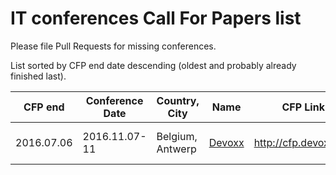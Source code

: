 # IT conferences Call For Papers list

Please file Pull Requests for missing conferences.

List sorted by CFP end date descending (oldest and probably already finished last).

| CFP end | Conference Date | Country, City | Name | CFP Link | Keywords |
|---------|-----------------|---------------|------|----------|----------|
| 2016.07.06 | 2016.11.07-11 | Belgium, Antwerp | [Devoxx](https://devoxx.be/) | http://cfp.devoxx.be/ | JVM, Big Data, Cloud |

